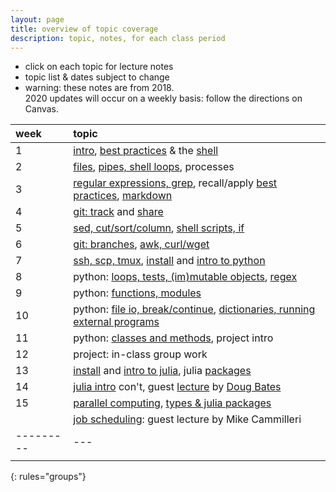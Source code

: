 ```yaml
---
layout: page
title: overview of topic coverage
description: topic, notes, for each class period
---
```


- click on each topic for lecture notes
- topic list & dates subject to change
- warning: these notes are from 2018.  
  2020 updates will occur on a weekly basis: follow the directions on Canvas.

| week    | topic |
|:--------|:------|
| 1 | [intro](notes0906.html), [best practices](notes0906-bestpractices.html) & the [shell](notes0906-intro-shell.html) |
| 2 | [files](notes0908.html), [pipes, shell loops](notes0915.html), processes |
| 3 | [regular expressions, grep](notes0922.html), recall/apply [best practices](notes0906-bestpractices.html), [markdown](notes0922-markdown.html) |
| 4 | [git: track](notes0927.html) and [share](notes0929.html) |
| 5 | [sed, cut/sort/column](notes1004.html), [shell scripts, if](notes1006.html) |
| 6 | [git: branches](notes1011.html), [awk, curl/wget](notes1013.html) |
| 7 | [ssh, scp, tmux](notes1018.html), [install](pythoninstallation.html) and [intro to python](notes1020.html)  |
| 8 | python: [loops, tests, (im)mutable objects](notes1025.html), [regex](notes1027.html) |
| 9 | python: [functions, modules](notes1101.html) |
| 10| python: [file io, break/continue](notes1108.html), [dictionaries, running external programs](notes1115.html) |
| 11| python: [classes and methods](notes1117.html), project intro |
| 12| project: in-class group work |
| 13| [install](juliainstallation.html) and [intro to julia](notes1206.html), julia [packages](notes1206-juliapackages.html) |
| 14| [julia intro](notes1208.html) con't, guest [lecture](notes1205.html) by [Doug Bates](https://github.com/dmbates) |
| 15| [parallel computing](notes1209.html), [types & julia packages](notes1210.html) |
|   | [job scheduling](notes1215.html): guest lecture by Mike Cammilleri |
|---------|---|
|         |   |
{: rules="groups"}
